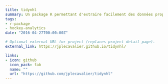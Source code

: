 ```yaml
---
title: tidynhl
summary: Un package R permettant d'extraire facilement des données propres et structurées de la LNH.
tags:
- r-package
- hockey-analytics
date: "2016-04-27T00:00:00Z"

# Optional external URL for project (replaces project detail page).
external_link: https://jplecavalier.github.io/tidynhl/

links:
- icon: github
  icon_pack: fab
  name: ""
  url: "https://github.com/jplecavalier/tidynhl"
---
```

